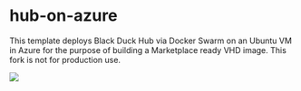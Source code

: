 # hub-on-azure
This template deploys Black Duck Hub via Docker Swarm on an Ubuntu VM in Azure for the purpose of building a Marketplace ready VHD image. This fork is not for production use.


<a href="https://portal.azure.com/#create/Microsoft.Template/uri/https%3A%2F%2Fraw.githubusercontent.com%2Fblackducksoftware%2Fhub-on-azure%2Fmaster%2Fazuredeploy.json" target="_blank">
    <img src="http://azuredeploy.net/deploybutton.png"/>
</a>
